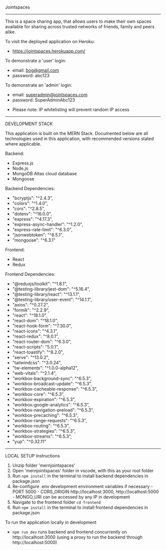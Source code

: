 Jointspaces

---

This is a space sharing app, that allows users to make their own spaces available for sharing across trusted networks of friends, family and peers alike. 

To visit the deployed application on Heroku:
- https://jointspaces.herokuapp.com/

To demonstrate a 'user' login: 
- email: bog@gmail.com
- password: abc123

To demonstrate an 'admin' login: 
- email: superadmin@jointspaces.com 
- password: SuperAdminAbc123
* Please note: IP whitelisting will prevent random IP access

---

DEVELOPMENT STACK

This application is built on the MERN Stack. Documented below are all technologies used in this application, with recommended versions stated where applicable. 

Backend: 
- Express.js 
- Node.js 
- MongoDB Altas cloud database
- Mongoose 

Backend Dependencies: 
- "bcryptjs": "^2.4.3",
- "colors": "^1.4.0",
- "cors": "^2.8.5",
- "dotenv": "^16.0.0", 
- "express": "^4.17.3",
- "express-async-handler": "^1.2.0",
- "express-rate-limit": "^6.3.0",
- "jsonwebtoken": "^8.5.1",
- "mongoose": "^6.3.1"

Frontend: 
- React 
- Redux 

Frontend Dependencies: 
- "@reduxjs/toolkit": "^1.8.1",
- "@testing-library/jest-dom": "^5.16.4",
- "@testing-library/react": "^13.1.1",
- "@testing-library/user-event": "^14.1.1",
- "axios": "^0.27.2",
- "formik": "^2.2.9",
- "react": "^18.1.0",
- "react-dom": "^18.1.0",
- "react-hook-form": "^7.30.0",
- "react-icons": "^4.3.1",
- "react-redux": "^8.0.1", 
- "react-router-dom": "^6.3.0",
- "react-scripts": "5.0.1",
- "react-toastify": "^8.2.0",
- "serve": "^13.0.2",
- "tailwindcss": "^3.0.24",
- "tw-elements": "^1.0.0-alpha12",
- "web-vitals": "^2.1.4",
- "workbox-background-sync": "^6.5.3",
- "workbox-broadcast-update": "^6.5.3",
- "workbox-cacheable-response": "^6.5.3",
- "workbox-core": "^6.5.3",
- "workbox-expiration": "^6.5.3",
- "workbox-google-analytics": "^6.5.3",
- "workbox-navigation-preload": "^6.5.3",
- "workbox-precaching": "^6.5.3",
- "workbox-range-requests": "^6.5.3",
- "workbox-routing": "^6.5.3",
- "workbox-strategies": "^6.5.3",
- "workbox-streams": "^6.5.3",
- "yup": "^0.32.11"

---

LOCAL SETUP
Instructions 
1. Unzip folder 'mernjointspaces'
2. Open 'mernjointspaces' folder in vscode, with this as your root folder
3. Run `npm install` in the terminal to install backend dependencies in package.json
4. Re-configure .env development environment variables if necessary
        - PORT 5000
        - CORS_ORIGIN http://localhost:3000, http://localhost:5000
        - MONGO_URI can be accessed by any IP in development 
5. Navigate to the frontend folder `cd frontend`
6. Run `npm install` in the terminal to install frontend dependencies in package.json

To run the application locally in development 
- `npm run dev` runs backend and frontend concurrently on http://localhost:3000 (using a proxy to run the backend through http://localhost:5000)

